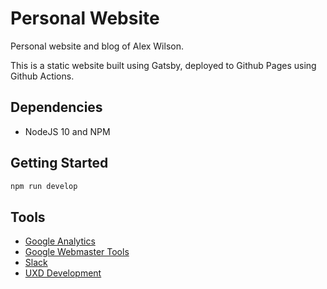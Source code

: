 Personal Website
================

Personal website and blog of Alex Wilson.

This is a static website built using Gatsby, deployed to Github Pages using Github Actions.

## Dependencies

 - NodeJS 10 and NPM

## Getting Started

```bash
npm run develop
```


## Tools
- [Google Analytics](https://analytics.google.com/analytics/web/)
- [Google Webmaster Tools](https://search.google.com/search-console?resource_id=https%3A%2F%2Falexwilson.tech%2F)
- [Slack](https://itsalex.slack.com/archives/CSJT9KK2R)
- [UXD Development](https://drive.google.com/drive/folders/1_fx0w54GmKgnLiCdZjnVo3mWRP0-CGwN)
